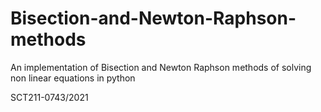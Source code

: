 # Bisection-and-Newton-Raphson-methods
An implementation of Bisection and Newton Raphson methods of solving non linear equations in python

SCT211-0743/2021
